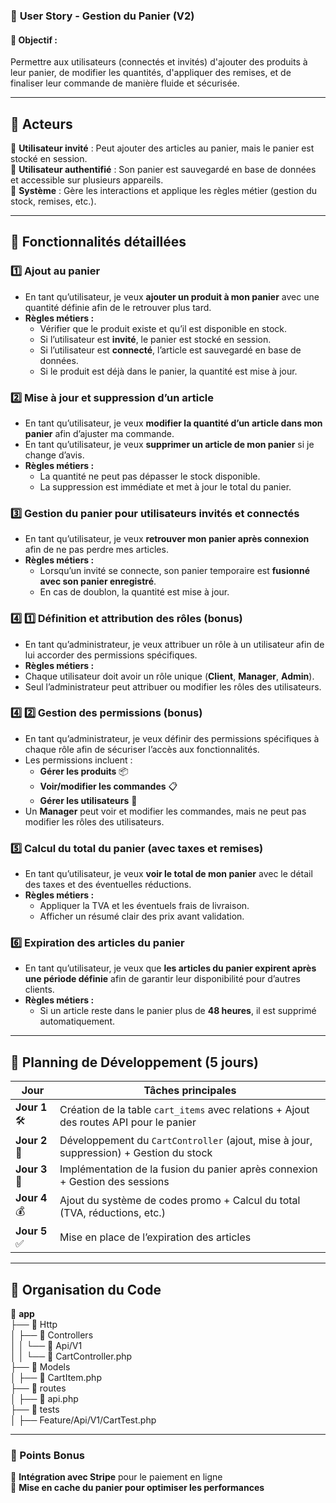 ### 🛒 **User Story - Gestion du Panier (V2)**  

#### 🎯 **Objectif :**  
Permettre aux utilisateurs (connectés et invités) d'ajouter des produits à leur panier, de modifier les quantités, d'appliquer des remises, et de finaliser leur commande de manière fluide et sécurisée.  

---

## **📌 Acteurs**  
👤 **Utilisateur invité** : Peut ajouter des articles au panier, mais le panier est stocké en session.  
👥 **Utilisateur authentifié** : Son panier est sauvegardé en base de données et accessible sur plusieurs appareils.  
🛒 **Système** : Gère les interactions et applique les règles métier (gestion du stock, remises, etc.).  

---

## **📍 Fonctionnalités détaillées**  

### **1️⃣ Ajout au panier**  
- En tant qu’utilisateur, je veux **ajouter un produit à mon panier** avec une quantité définie afin de le retrouver plus tard.  
- **Règles métiers :**  
  - Vérifier que le produit existe et qu’il est disponible en stock.  
  - Si l’utilisateur est **invité**, le panier est stocké en session.  
  - Si l’utilisateur est **connecté**, l’article est sauvegardé en base de données.  
  - Si le produit est déjà dans le panier, la quantité est mise à jour.  

### **2️⃣ Mise à jour et suppression d’un article**  
- En tant qu’utilisateur, je veux **modifier la quantité d’un article dans mon panier** afin d’ajuster ma commande.  
- En tant qu’utilisateur, je veux **supprimer un article de mon panier** si je change d’avis.  
- **Règles métiers :**  
  - La quantité ne peut pas dépasser le stock disponible.  
  - La suppression est immédiate et met à jour le total du panier.  

### **3️⃣ Gestion du panier pour utilisateurs invités et connectés**  
- En tant qu’utilisateur, je veux **retrouver mon panier après connexion** afin de ne pas perdre mes articles.  
- **Règles métiers :**  
  - Lorsqu’un invité se connecte, son panier temporaire est **fusionné avec son panier enregistré**.  
  - En cas de doublon, la quantité est mise à jour.  


### **4️⃣ 1️⃣ Définition et attribution des rôles** (bonus) 
- En tant qu’administrateur, je veux attribuer un rôle à un utilisateur afin de lui accorder des permissions spécifiques.
- **Règles métiers :**  
- Chaque utilisateur doit avoir un rôle unique (**Client**, **Manager**, **Admin**).
- Seul l’administrateur peut attribuer ou modifier les rôles des utilisateurs.

### **4️⃣ 2️⃣ Gestion des permissions** (bonus) 
- En tant qu’administrateur, je veux définir des permissions spécifiques à chaque rôle afin de sécuriser l’accès aux fonctionnalités.
- Les permissions incluent :
  - **Gérer les produits** 📦
  - **Voir/modifier les commandes** 📋
  - **Gérer les utilisateurs** 👥
- Un **Manager** peut voir et modifier les commandes, mais ne peut pas modifier les rôles des utilisateurs.

### **5️⃣ Calcul du total du panier (avec taxes et remises)**  
- En tant qu’utilisateur, je veux **voir le total de mon panier** avec le détail des taxes et des éventuelles réductions.  
- **Règles métiers :**  
  - Appliquer la TVA et les éventuels frais de livraison.  
  - Afficher un résumé clair des prix avant validation.  

### **6️⃣ Expiration des articles du panier**  
- En tant qu’utilisateur, je veux que **les articles du panier expirent après une période définie** afin de garantir leur disponibilité pour d’autres clients.  
- **Règles métiers :**  
  - Si un article reste dans le panier plus de **48 heures**, il est supprimé automatiquement.  

---

## **📅 Planning de Développement (5 jours)**  

| Jour | Tâches principales |  
|------|--------------------|  
| **Jour 1** 🛠️ | Création de la table `cart_items` avec relations + Ajout des routes API pour le panier |  
| **Jour 2** 🔄 | Développement du `CartController` (ajout, mise à jour, suppression) + Gestion du stock |  
| **Jour 3** 🔑 | Implémentation de la fusion du panier après connexion + Gestion des sessions |  
| **Jour 4** 💰 | Ajout du système de codes promo + Calcul du total (TVA, réductions, etc.) |  
| **Jour 5** ✅ | Mise en place de l’expiration des articles |  

---

## **📂 Organisation du Code**  

📂 **app**  
 ├── 📁 Http  
 │   ├── 📂 Controllers  
 │   │   └── 📂 Api/V1  
 │   │       └── 📜 CartController.php  
 ├── 📁 Models  
 │   ├── 📜 CartItem.php  
 ├── 📂 routes  
 │   ├── 📜 api.php  
 ├── 📂 tests  
 │   ├── Feature/Api/V1/CartTest.php  

---

### **📌 Points Bonus**  
🔹 **Intégration avec Stripe** pour le paiement en ligne  
🔹 **Mise en cache du panier pour optimiser les performances**  



